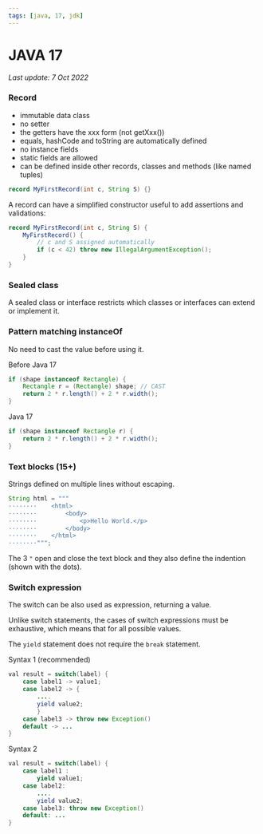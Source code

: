 ```yaml
---
tags: [java, 17, jdk]
---
```

# JAVA 17

*Last update: 7 Oct 2022*

### Record

* immutable data class
* no setter
* the getters have the xxx form (not getXxx())
* equals, hashCode and toString are automatically defined
* no instance fields
* static fields are allowed
* can be defined inside other records, classes and methods (like named tuples)

```java
record MyFirstRecord(int c, String S) {}
```    

A record can have a simplified constructor useful to add assertions and validations:

```java
record MyFirstRecord(int c, String S) {
    MyFirstRecord() {
        // c and S assigned automatically
        if (c < 42) throw new IllegalArgumentException();
    }
}
```    
    
### Sealed class

A sealed class or interface restricts which classes or interfaces can extend or implement it. 


### Pattern matching instanceOf

No need to cast the value before using it.

Before Java 17

```java
if (shape instanceof Rectangle) {
    Rectangle r = (Rectangle) shape; // CAST
    return 2 * r.length() + 2 * r.width();
}
```

Java 17

```java
if (shape instanceof Rectangle r) {
    return 2 * r.length() + 2 * r.width();
}
```


### Text blocks (15+)

Strings defined on multiple lines without escaping.

```java
String html = """
········    <html>
········        <body>
········            <p>Hello World.</p>
········        </body>
········    </html>
········""";
```

The 3 `"` open and close the text block and they also define the indention (shown with the dots).
    
    

### Switch expression

The switch can be also used as expression, returning a value.

Unlike switch statements, the cases of switch expressions must be exhaustive, which means that for all possible values.

The `yield` statement does not require the `break` statement.

Syntax 1 (recommended)

```java
val result = switch(label) {
    case label1 -> value1;
    case label2 -> {
        ....
        yield value2;
        }
    case label3 -> throw new Exception()
    default -> ...
}
```

Syntax 2

```java
val result = switch(label) {
    case label1 : 
        yield value1;
    case label2:
        ....
        yield value2;
    case label3: throw new Exception()
    default: ...
}
```
